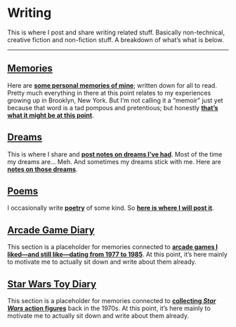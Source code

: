# Writing

This is where I post and share writing related stuff. Basically non-technical, creative fiction and non-fiction stuff. A breakdown of what’s what is below.

***

## [Memories][1]

Here are **[some personal memories of mine][1]**; written down for all to read. Pretty much everything in there at this point relates to my experiences growing up in Brooklyn, New York. But I’m not calling it a “memoir” just yet because that word is a tad pompous and pretentious; but honestly **[that’s what it might be at this point][1]**.

## [Dreams][2]

This is where I share and **[post notes on dreams I’ve had][2]**. Most of the time my dreams are… Meh. And sometimes my dreams stick with me. Here are **[notes on those dreams][2]**.

## [Poems][3]
I occasionally write **[poetry][3]** of some kind. So **[here is where I will post it][3]**.

## [Arcade Game Diary][4]
This section is a placeholder for memories connected to **[arcade games I liked—and still like—dating from 1977 to 1985][4]**. At this point, it’s here mainly to motivate me to actually sit down and write about them already.

## [Star Wars Toy Diary][5]
This section is a placeholder for memories connected to **[collecting *Star Wars* action figures][5]** back in the 1970s. At this point, it’s here mainly to motivate me to actually sit down and write about them already.

  [1]: memories/ "Memories"
  [2]: dreams/ "Dreams"
  [3]: poems/ "Poems"
  [4]: arcade_game_diary/ "Arcade Game Diary"
  [5]: star_wars_toy_diary/ "Star Wars Toy Diary"